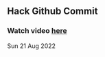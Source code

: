 
 ## Hack Github Commit 
 ### Watch video <a href="https://www.youtube.com">here</a> 
 Sun 21 Aug 2022 
